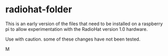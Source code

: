 # radiohat-folder

This is an early version of the files that need to be installed on a raspberry pi to allow experimentation with the RadioHat version 1.0 hardware.

Use with caution. some of these changes have not been tested.

M
